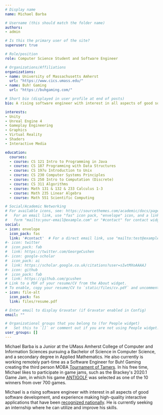 ```yaml
---
# Display name
name: Michael Barba

# Username (this should match the folder name)
authors:
- admin

# Is this the primary user of the site?
superuser: true

# Role/position
role: Computer Science Student and Software Engineer

# Organizations/Affiliations
organizations:
- name: University of Massachusetts Amherst
  url: "https://www.cics.umass.edu/"
- name: Buh! Gaming
  url: "https://buhgaming.com/"

# Short bio (displayed in user profile at end of posts)
bio: A rising software engineer with interest in all aspects of good software development, and experience making high-quality interactive applications.

interests:
- Unity 
- Unreal Engine 4
- Gameplay Engineering
- Graphics
- Virtual Reality
- Shaders
- Interactive Media

education:
  courses:
  - course: CS 121 Intro to Programming in Java
  - course: CS 187 Programming with Data Structures
  - course: CS 197u Introduction to Unix
  - course: CS 230 Computer Systems Principles
  - course: CS 250 Intro to Computation (Discrete)
  - course: CS 311 Algorithms
  - course: Math 131 & 132 & 233 Calculus 1-3
  - course: Math 235 Linear Algebra
  - course: Math 551 Scientific Computing

# Social/Academic Networking
# For available icons, see: https://sourcethemes.com/academic/docs/page-builder/#icons
#   For an email link, use "fas" icon pack, "envelope" icon, and a link in the
#   form "mailto:your-email@example.com" or "#contact" for contact widget.
social:
- icon: envelope
  icon_pack: fas
  link: '#contact'  # For a direct email link, use "mailto:test@example.org".
#- icon: twitter
#  icon_pack: fab
#  link: https://twitter.com/GeorgeCushen
#- icon: google-scholar
#  icon_pack: ai
#  link: https://scholar.google.co.uk/citations?user=sIwtMXoAAAAJ
#- icon: github
#  icon_pack: fab
#  link: https://github.com/gcushen
# Link to a PDF of your resume/CV from the About widget.
# To enable, copy your resume/CV to `static/files/cv.pdf` and uncomment the lines below.
- icon: file-alt
  icon_pack: fas
  link: files/resume.pdf

# Enter email to display Gravatar (if Gravatar enabled in Config)
email: ""

# Organizational groups that you belong to (for People widget)
#   Set this to `[]` or comment out if you are not using People widget.
user_groups: []
---
```


Michael Barba is a Junior at the UMass Amherst College of Computer and Information Sciences pursuing a Bachelor of Science in Computer Science, and a secondary degree in Applied Mathematics. He also currently is working remotely part-time as a Software Engineer for Buh! Gaming creating the third person MOBA [Tournament of Tamers](/project/tournament-of-tamers/). In his free time, Michael likes to participate in game jams, such as the Brackey's 2020.1 Game Jam, in which his game [ANTIGOLF](/project/police-trainer-vr/) was selected as one of the 10 winners from over 700 games. 

Michael is a rising software engineer with interest in all aspects of good software development, and experience making high-quality interactive applications that have been [recognized nationally](/project/arora/). He is currently seeking an internship where he can utilize and improve his skills. 
